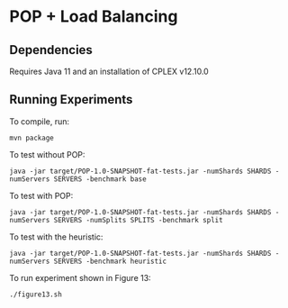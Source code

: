 # POP + Load Balancing

## Dependencies
Requires Java 11 and an installation of CPLEX  v12.10.0

## Running Experiments

To compile, run:

    mvn package

To test without POP:

    java -jar target/POP-1.0-SNAPSHOT-fat-tests.jar -numShards SHARDS -numServers SERVERS -benchmark base

To test with POP:

    java -jar target/POP-1.0-SNAPSHOT-fat-tests.jar -numShards SHARDS -numServers SERVERS -numSplits SPLITS -benchmark split

To test with the heuristic:

    java -jar target/POP-1.0-SNAPSHOT-fat-tests.jar -numShards SHARDS -numServers SERVERS -benchmark heuristic

To run experiment shown in Figure 13:

    ./figure13.sh

